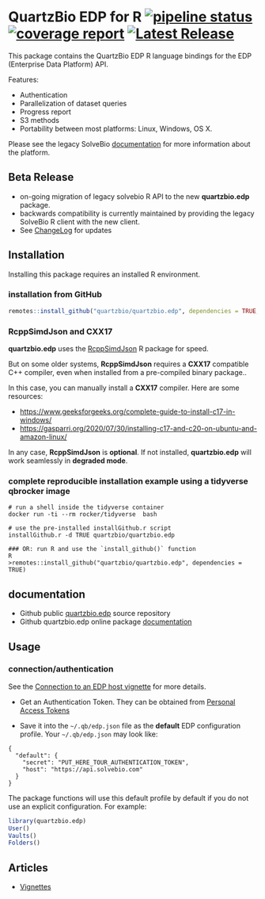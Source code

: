  QuartzBio EDP for R [![pipeline status](https://gitlab.tib.aws.precisionformedicine.com/code/edp/quartzbio-edp/badges/main/pipeline.svg)](https://gitlab.tib.aws.precisionformedicine.com/code/edp/quartzbio-edp/-/commits/main)
[![coverage report](https://gitlab.tib.aws.precisionformedicine.com/code/edp/quartzbio-edp/badges/main/coverage.svg)](https://gitlab.tib.aws.precisionformedicine.com/code/edp/quartzbio-edp/-/commits/main)
[![Latest Release](https://gitlab.tib.aws.precisionformedicine.com/code/edp/quartzbio-edp/-/badges/release.svg)](https://gitlab.tib.aws.precisionformedicine.com/code/edp/quartzbio-edp/-/releases)
=========================

This package contains the QuartzBio EDP R language bindings for the EDP (Enterprise Data Platform) API.

Features:

* Authentication
* Parallelization of dataset queries
* Progress report
* S3 methods
* Portability between most platforms: Linux, Windows, OS X.

Please see the legacy SolveBio [documentation](https://docs.solvebio.com) for more
information about the platform.

## Beta Release

* on-going migration of legacy solvebio R API to the new **quartzbio.edp** package.
* backwards compatibility is currently maintained by providing the legacy SolveBio R client with the
  new client.
* See [ChangeLog](https://quartzbio.github.io/quartzbio.edp/news/index.html) for updates


## Installation

Installing this package requires an installed R environment.

### installation from GitHub

```R
remotes::install_github("quartzbio/quartzbio.edp", dependencies = TRUE, ref = "main")
```

### RcppSimdJson and CXX17

**quartzbio.edp** uses the [RcppSimdJson](https://cran.r-project.org/package=RcppSimdJson) R package for speed.


But on some older systems, **RcppSimdJson** requires a **CXX17** compatible C++ compiler, even when installed from a pre-compiled binary package..

In this case, you can manually install a **CXX17** compiler. Here are some resources:
- https://www.geeksforgeeks.org/complete-guide-to-install-c17-in-windows/
- https://gasparri.org/2020/07/30/installing-c17-and-c20-on-ubuntu-and-amazon-linux/


In any case, **RcppSimdJson** is **optional**. If not installed, **quartzbio.edp** will work seamlessly in **degraded mode**.


### complete reproducible installation example using a tidyverse qbrocker image

```
# run a shell inside the tidyverse container
docker run -ti --rm rocker/tidyverse  bash

# use the pre-installed installGithub.r script
installGithub.r -d TRUE quartzbio/quartzbio.edp

### OR: run R and use the `install_github()` function
R
>remotes::install_github("quartzbio/quartzbio.edp", dependencies = TRUE)
```

## documentation

* Github public [quartzbio.edp](https://github.com/quartzbio/quartzbio.edp) source repository
* Github quartzbio.edp online package [documentation](https://quartzbio.github.io/quartzbio.edp/)


## Usage

### connection/authentication

See the [Connection to an EDP host vignette](https://quartzbio.github.io/quartzbio.edp/articles/connection.html) for more details.

- Get an Authentication Token. They can be obtained from [Personal Access Tokens](https://docs.solvebio.com/#authentication)


* Save it into the `~/.qb/edp.json` file as the **default** EDP configuration profile.
Your `~/.qb/edp.json` may look like:
```
{
  "default": {
    "secret": "PUT_HERE_TOUR_AUTHENTICATION_TOKEN",
    "host": "https://api.solvebio.com"
  }
}
```

The package functions will use this default profile by default if you do not use an explicit configuration.
For example:

```R
library(quartzbio.edp)
User()
Vaults()
Folders()
```


## Articles

* [Vignettes](https://quartzbio.github.io/quartzbio.edp/articles/)
